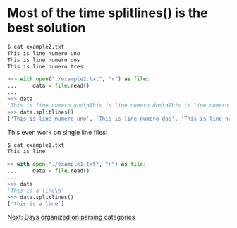 # Most of the time splitlines() is the best solution

```bash
$ cat example2.txt
This is line numero uno
This is line numero dos
This is line numero tres
```

```python
>>> with open("./example2.txt", "r") as file:
...     data = file.read()
... 
>>> data
'This is line numero uno\nThis is line numero dos\nThis is line numero tres\n'
>>> data.splitlines()
['This is line numero uno', 'This is line numero dos', 'This is line numero tres']
```

This even work on single line files:

```bash
$ cat example1.txt
This is line
```

```python
>> with open("./example1.txt", "r") as file:
...     data = file.read()
... 
>>> data
'This is a line\n'
>>> data.splitlines()
['this is a line']
```

[Next: Days organized on parsing categories](./04.categories.md)
